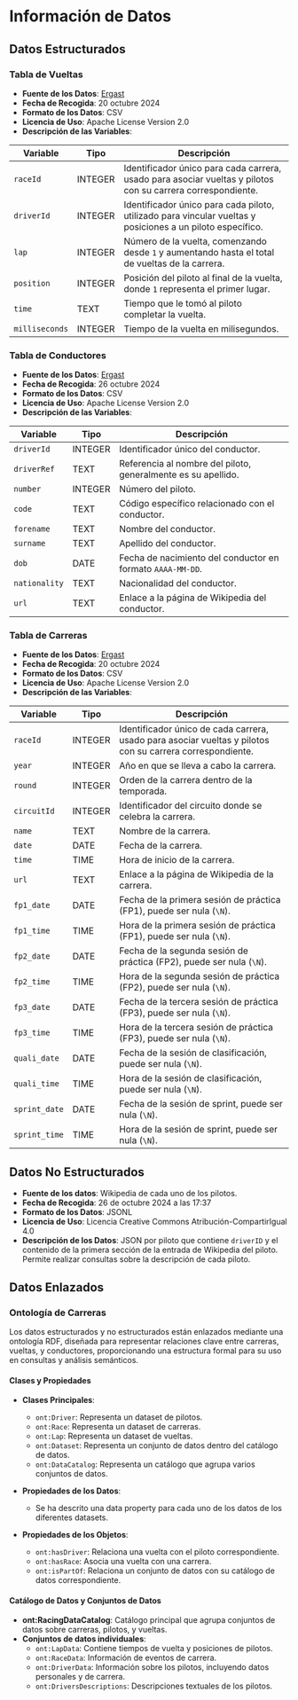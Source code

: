 # Información de Datos

## Datos Estructurados

### Tabla de Vueltas

- **Fuente de los Datos**: [Ergast](https://ergast.com/mrd/)
- **Fecha de Recogida**: 20 octubre 2024
- **Formato de los Datos**: CSV
- **Licencia de Uso**: Apache License Version 2.0
- **Descripción de las Variables**:

| Variable      | Tipo       | Descripción                                                                                                      |
|---------------|------------|------------------------------------------------------------------------------------------------------------------|
| `raceId`      | INTEGER    | Identificador único para cada carrera, usado para asociar vueltas y pilotos con su carrera correspondiente.     |
| `driverId`    | INTEGER    | Identificador único para cada piloto, utilizado para vincular vueltas y posiciones a un piloto específico.      |
| `lap`         | INTEGER    | Número de la vuelta, comenzando desde `1` y aumentando hasta el total de vueltas de la carrera.                |
| `position`    | INTEGER    | Posición del piloto al final de la vuelta, donde `1` representa el primer lugar.                               |
| `time`        | TEXT       | Tiempo que le tomó al piloto completar la vuelta.                                                               |
| `milliseconds`| INTEGER    | Tiempo de la vuelta en milisegundos.                                                                            |

### Tabla de Conductores

- **Fuente de los Datos**: [Ergast](https://ergast.com/mrd/)
- **Fecha de Recogida**: 26 octubre 2024
- **Formato de los Datos**: CSV
- **Licencia de Uso**: Apache License Version 2.0
- **Descripción de las Variables**:

| Variable     | Tipo       | Descripción                                                                                     |
|--------------|------------|-------------------------------------------------------------------------------------------------|
| `driverId`   | INTEGER    | Identificador único del conductor.                                                              |
| `driverRef`  | TEXT       | Referencia al nombre del piloto, generalmente es su apellido.                                   |
| `number`     | INTEGER    | Número del piloto.                                                                              |
| `code`       | TEXT       | Código específico relacionado con el conductor.                                                 |
| `forename`   | TEXT       | Nombre del conductor.                                                                           |
| `surname`    | TEXT       | Apellido del conductor.                                                                         |
| `dob`        | DATE       | Fecha de nacimiento del conductor en formato `AAAA-MM-DD`.                                      |
| `nationality`| TEXT       | Nacionalidad del conductor.                                                                     |
| `url`        | TEXT       | Enlace a la página de Wikipedia del conductor.                                                  |

### Tabla de Carreras

- **Fuente de los Datos**: [Ergast](https://ergast.com/mrd/)
- **Fecha de Recogida**: 20 octubre 2024
- **Formato de los Datos**: CSV
- **Licencia de Uso**: Apache License Version 2.0
- **Descripción de las Variables**:

| Variable       | Tipo       | Descripción                                                                                                          |
|----------------|------------|----------------------------------------------------------------------------------------------------------------------|
| `raceId`       | INTEGER    | Identificador único de cada carrera, usado para asociar vueltas y pilotos con su carrera correspondiente.           |
| `year`         | INTEGER    | Año en que se lleva a cabo la carrera.                                                                               |
| `round`        | INTEGER    | Orden de la carrera dentro de la temporada.                                                                          |
| `circuitId`    | INTEGER    | Identificador del circuito donde se celebra la carrera.                                                              |
| `name`         | TEXT       | Nombre de la carrera.                                                                                                |
| `date`         | DATE       | Fecha de la carrera.                                                                                                 |
| `time`         | TIME       | Hora de inicio de la carrera.                                                                                        |
| `url`          | TEXT       | Enlace a la página de Wikipedia de la carrera.                                                                       |
| `fp1_date`     | DATE       | Fecha de la primera sesión de práctica (FP1), puede ser nula (`\N`).                                                 |
| `fp1_time`     | TIME       | Hora de la primera sesión de práctica (FP1), puede ser nula (`\N`).                                                  |
| `fp2_date`     | DATE       | Fecha de la segunda sesión de práctica (FP2), puede ser nula (`\N`).                                                 |
| `fp2_time`     | TIME       | Hora de la segunda sesión de práctica (FP2), puede ser nula (`\N`).                                                  |
| `fp3_date`     | DATE       | Fecha de la tercera sesión de práctica (FP3), puede ser nula (`\N`).                                                 |
| `fp3_time`     | TIME       | Hora de la tercera sesión de práctica (FP3), puede ser nula (`\N`).                                                  |
| `quali_date`   | DATE       | Fecha de la sesión de clasificación, puede ser nula (`\N`).                                                          |
| `quali_time`   | TIME       | Hora de la sesión de clasificación, puede ser nula (`\N`).                                                           |
| `sprint_date`  | DATE       | Fecha de la sesión de sprint, puede ser nula (`\N`).                                                                 |
| `sprint_time`  | TIME       | Hora de la sesión de sprint, puede ser nula (`\N`).                                                                  |





## Datos No Estructurados

- **Fuente de los datos**: Wikipedia de cada uno de los pilotos.
- **Fecha de Recogida**: 26 de octubre 2024 a las 17:37
- **Formato de los Datos**: JSONL
- **Licencia de Uso**: Licencia Creative Commons Atribución-CompartirIgual 4.0
- **Descripción de los Datos**: JSON por piloto que contiene `driverID` y el contenido de la primera sección de la entrada de Wikipedia del piloto. Permite realizar consultas sobre la descripción de cada piloto.




## Datos Enlazados

### Ontología de Carreras

Los datos estructurados y no estructurados están enlazados mediante una ontología RDF, diseñada para representar relaciones clave entre carreras, vueltas, y conductores, proporcionando una estructura formal para su uso en consultas y análisis semánticos.

#### Clases y Propiedades

- **Clases Principales**:
  - `ont:Driver`: Representa un dataset de pilotos.
  - `ont:Race`: Representa un dataset de carreras.
  - `ont:Lap`: Representa un dataset de vueltas.
  - `ont:Dataset`: Representa un conjunto de datos dentro del catálogo de datos.
  - `ont:DataCatalog`: Representa un catálogo que agrupa varios conjuntos de datos.

- **Propiedades de los Datos**:
  - Se ha descrito una data property para cada uno de los datos de los diferentes datasets.

- **Propiedades de los Objetos**:
  - `ont:hasDriver`: Relaciona una vuelta con el piloto correspondiente.
  - `ont:hasRace`: Asocia una vuelta con una carrera.
  - `ont:isPartOf`: Relaciona un conjunto de datos con su catálogo de datos correspondiente.

#### Catálogo de Datos y Conjuntos de Datos

- **ont:RacingDataCatalog**: Catálogo principal que agrupa conjuntos de datos sobre carreras, pilotos, y vueltas.
- **Conjuntos de datos individuales**:
  - `ont:LapData`: Contiene tiempos de vuelta y posiciones de pilotos.
  - `ont:RaceData`: Información de eventos de carrera.
  - `ont:DriverData`: Información sobre los pilotos, incluyendo datos personales y de carrera.
  - `ont:DriversDescriptions`: Descripciones textuales de los pilotos.


